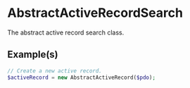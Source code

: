 # AbstractActiveRecordSearch

The abstract active record search class.

## Example(s)

```php
// Create a new active record.
$activeRecord = new AbstractActiveRecord($pdo);
```
